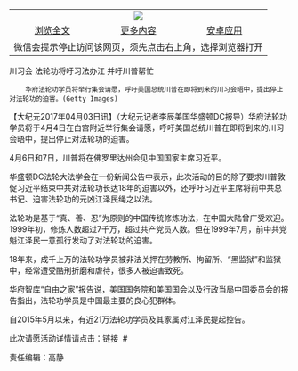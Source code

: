 

<table>
  <tr>
    <td align="center" colspan="3">
      <a href="https://github.com/ogate/ogate/blob/master/README.md"><img src="https://cloud.githubusercontent.com/assets/11880933/13434984/f430fae2-e012-11e5-814f-c2df1e82b247.jpg"/></a>
    </td>
  </tr>
  <tr>
    <td align="center">
      <a href="https://s3.ap-south-1.amazonaws.com/ogatem/oGate.htm?c815913&from=oNote">浏览全文</a>
    </td>
    <td align="center">
      <a href="https://s3.ap-south-1.amazonaws.com/ogatem/oGate.htm?from=oNote">更多内容</a>
    </td>
    <td align="center">
      <a href="https://raw.githubusercontent.com/ogate/up/master/ogate.apk">安卓应用</a>
    </td>
  </tr>
  <tr>
    <td align="center" colspan="3">
      微信会提示停止访问该网页，须先点击右上角，选择浏览器打开
    </td>
  </tr>
</table>    



川习会 法轮功将吁习法办江 并吁川普帮忙






        华府法轮功学员将举行集会请愿，呼吁美国总统川普在即将到来的川习会晤中，提出停止对法轮功的迫害。(Getty Images)

【大纪元2017年04月03日讯】（大纪元记者李辰美国华盛顿DC报导）华府法轮功学员将于4月4日在白宫附近举行集会请愿，呼吁美国总统川普在即将到来的川习会晤中，提出停止对法轮功的迫害。


4月6日和7日，川普将在佛罗里达州会见中国国家主席习近平。


华盛顿DC法轮大法学会在一份新闻公告中表示，此次活动的目的除了要求川普敦促习近平结束中共对法轮功长达18年的迫害以外，还呼吁习近平主席将前中共总书记、迫害法轮功的元凶江泽民绳之以法。


法轮功是基于“真、善、忍”为原则的中国传统修炼功法，在中国大陆曾广受欢迎。1999年初，修炼人数超过7千万，超过共产党员人数。但在1999年7月，前中共党魁江泽民一意孤行发动了对法轮功的迫害。


18年来，成千上万的法轮功学员被非法关押在劳教所、拘留所、“黑监狱”和监狱中，经常遭受酷刑折磨和虐待，很多人被迫害致死。


华府智库“自由之家”报告说，美国国务院和美国国会以及行政当局中国委员会的报告指出，法轮功学员是中国最主要的良心犯群体。


自2015年5月以来，有近21万法轮功学员及其家属对江泽民提起控告。


此次请愿活动详情请点击：链接  #


责任编辑：高静



